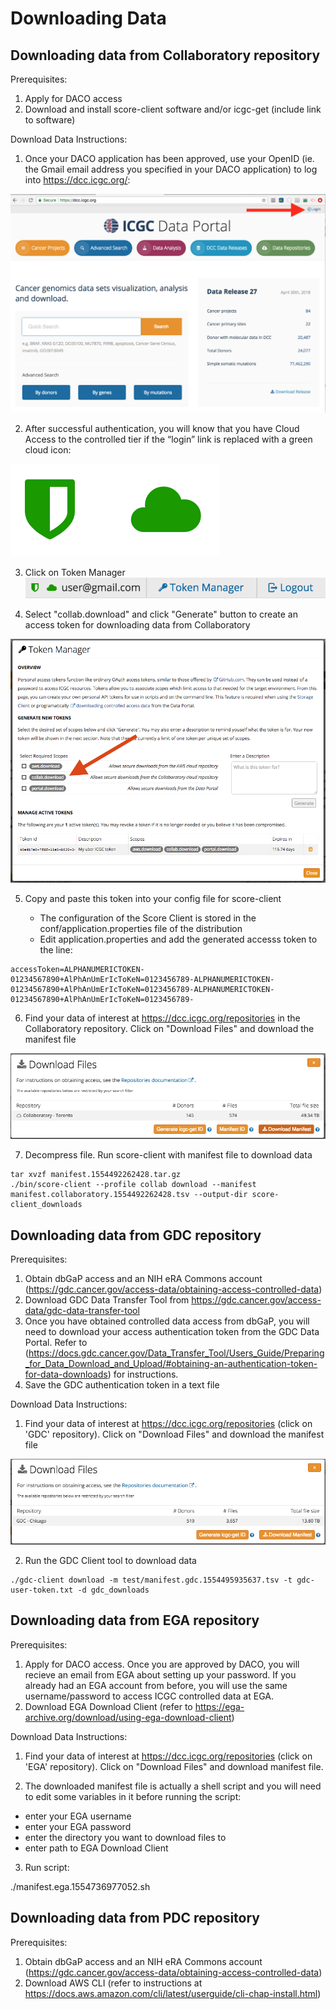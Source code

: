# Downloading Data

## Downloading data from Collaboratory repository

Prerequisites:

1. Apply for DACO access
2. Download and install score-client software and/or icgc-get (include link to software)

Download Data Instructions:

1. Once your DACO application has been approved, use your OpenID (ie. the Gmail email address you specified in your DACO application) to log into https://dcc.icgc.org/:

![Portal-Login](images/Portal_login.png)

2. After successful authentication, you will know that you have Cloud Access to the controlled tier if the “login” link is replaced with a green cloud icon:

![DACO-Cloud-Access](images/daco-cloud-access.png)

3. Click on Token Manager
![Token-Manager-Link](images/token-manager-link.png)

4. Select "collab.download" and click "Generate" button to create an access token for downloading data from Collaboratory

![Token-Manager](images/token-manager-collab.png)


5. Copy and paste this token into your config file for score-client

    * The configuration of the Score Client is stored in the conf/application.properties file of the distribution
    * Edit application.properties and add the generated accesss token to the line:

```
accessToken=ALPHANUMERICTOKEN-01234567890+AlPhAnUmErIcToKeN=0123456789-ALPHANUMERICTOKEN-01234567890+AlPhAnUmErIcToKeN=0123456789-ALPHANUMERICTOKEN-01234567890+AlPhAnUmErIcToKeN=0123456789-
```

6. Find your data of interest at https://dcc.icgc.org/repositories in the Collaboratory repository. Click on "Download Files" and download the manifest file

![Download-Manifest](images/download-collab-manifest.png)

7. Decompress file. Run score-client with  manifest file to download data

```
tar xvzf manifest.1554492262428.tar.gz
./bin/score-client --profile collab download --manifest manifest.collaboratory.1554492262428.tsv --output-dir score-client_downloads
```

## Downloading data from GDC repository

Prerequisites:

1. Obtain dbGaP access and an NIH eRA Commons account (https://gdc.cancer.gov/access-data/obtaining-access-controlled-data)
2. Download GDC Data Transfer Tool from https://gdc.cancer.gov/access-data/gdc-data-transfer-tool
3. Once you have obtained controlled data access from dbGaP, you will need to download your access authentication token from the GDC Data Portal. Refer to (https://docs.gdc.cancer.gov/Data_Transfer_Tool/Users_Guide/Preparing_for_Data_Download_and_Upload/#obtaining-an-authentication-token-for-data-downloads) for instructions. 
4. Save the GDC authentication token in a text file

Download Data Instructions:


1. Find your data of interest at https://dcc.icgc.org/repositories (click on 'GDC'  repository). Click on "Download Files" and download the manifest file

![Download-Manifest](images/download-gdc-manifest.png)

2. Run the GDC Client tool to download data

```
./gdc-client download -m test/manifest.gdc.1554495935637.tsv -t gdc-user-token.txt -d gdc_downloads
```

## Downloading data from EGA repository

Prerequisites:

1. Apply for DACO access. Once you are approved by DACO, you will recieve an email from EGA about setting up your password. If you already had an EGA account from before, you will use the same username/password to access ICGC controlled data at EGA.
2. Download EGA Download Client (refer to https://ega-archive.org/download/using-ega-download-client)

Download Data Instructions:

1. Find your data of interest at https://dcc.icgc.org/repositories (click on 'EGA'  repository). Click on "Download Files" and download manifest file.

2. The downloaded manifest file is actually a shell script and you will need to edit some variables in it before running the script:
 - enter your EGA username
 - enter your EGA password
 - enter the directory you want to download files to
 - enter path to EGA Download Client


3. Run script:

./manifest.ega.1554736977052.sh



## Downloading data from PDC repository

Prerequisites:

1. Obtain dbGaP access and an NIH eRA Commons account (https://gdc.cancer.gov/access-data/obtaining-access-controlled-data)
2. Download AWS CLI (refer to instructions at https://docs.aws.amazon.com/cli/latest/userguide/cli-chap-install.html)
